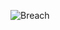 ![Breach](https://github.com/yuankong666/Ultimate-RAT-Collection/assets/128066597/341fa04e-64cc-41cf-a7bb-6c265c57f923)

